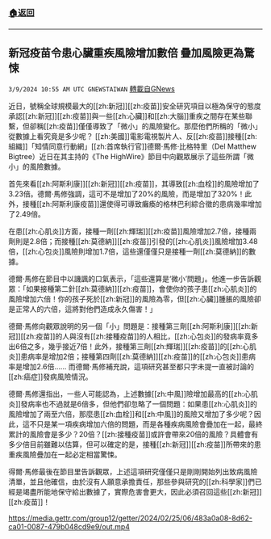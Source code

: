###  [:house:返回](README.md)
---


## 新冠疫苗令患心臟重疾風險增加數倍  疊加風險更為驚悚
`3/9/2024 10:55 AM UTC GNEWSTAIWAN` [轉載自GNews](https://gnews.org/articles/2379685)



  

近日，號稱全球規模最大的[[zh:新冠]][[zh:疫苗]]安全研究項目以極為保守的態度承認[[zh:新冠]][[zh:疫苗]]與一些[[zh:心臟]]和[[zh:大腦]]重疾之間存在某些聯繫，但卻稱[[zh:疫苗]]僅僅導致了「微小」的風險變化。那麼他們所稱的「微小」從數據上看究竟是多少呢？
[[zh:美國]]電影電視製片人、反[[zh:疫苗]]接種[[zh:組織]]「知情同意行動網」[[zh:首席執行官]]德爾·馬修·比格特里（Del Matthew Bigtree）近日在其主持的《The HighWire》節目中向觀眾展示了這些所謂「微小」的風險數據。

  

首先來看[[zh:阿斯利康]][[zh:新冠]][[zh:疫苗]]，其導致[[zh:血栓]]的風險增加了3.23倍。德爾·馬修強調，這可不是增加了20%的風險，而是增加了320%！此外，接種[[zh:阿斯利康疫苗]]還使得可導致癱瘓的格林巴利綜合徵的患病幾率增加了2.49倍。

  

在患[[zh:心肌炎]]方面，接種一劑[[zh:輝瑞]][[zh:疫苗]]風險增加2.7倍，接種兩劑則是2.8倍；而接種[[zh:莫德納]][[zh:疫苗]]引發的[[zh:心肌炎]]風險增加3.48倍，[[zh:心包炎]]風險則增加1.7倍，這些還僅僅只是接種一劑[[zh:莫德納]]的數據。

  

德爾·馬修在節目中以譏諷的口氣表示，「這些還算是‘微小’問題」。他進一步告訴觀眾：「如果接種第二針[[zh:莫德納]][[zh:疫苗]]，會使你的孩子患[[zh:心肌炎]]的風險增加六倍！你的孩子死於[[zh:新冠]]的風險為零，但[[zh:心臟]]腫脹的風險卻是正常人的六倍，這將對他們造成永久傷害！」

  

德爾·馬修向觀眾說明的另一個「小」問題是：接種第三劑[[zh:阿斯利康]][[zh:新冠]][[zh:疫苗]]的人與沒有[[zh:接種疫苗]]的人相比，[[zh:心包炎]]的發病率竟多出6倍之多，幾乎接近7倍！此外，接種第三劑[[zh:輝瑞]][[zh:疫苗]]的[[zh:心肌炎]]患病率是增加2倍；接種第四劑[[zh:莫德納]][[zh:疫苗]]的[[zh:心包炎]]患病率是增加2.6倍…… 而德爾·馬修補充說，這項研究甚至都只字未提一直被討論的[[zh:癌症]]發病風險情況。

  

德爾·馬修還指出，一些人可能認為，上述數據[[zh:中風]]險增加最高的[[zh:心肌炎]]發病率也不過就是6倍多，但他們卻忽略了一個問題：如果患[[zh:心肌炎]]的風險增加了兩至六倍，那麼患[[zh:血栓]]和[[zh:中風]]的風險又增加了多少呢？因此，這不只是某一項疾病增加六倍的問題，而是各種疾病風險會疊加在一起，最終累計的風險會是多少？20倍？[[zh:接種疫苗]]或許會帶來20倍的風險？具體會有多少倍目前雖難以估算，但可以確定的是，接種[[zh:新冠]][[zh:疫苗]]所帶來的患重疾風險疊加在一起必定相當驚悚。

  

得爾·馬修最後在節目里告訴觀眾，上述這項研究僅僅只是剛剛開始列出致病風險清單，並且他確信，由於沒有人願意承擔責任，那些參與研究的[[zh:科學家]]們已經是竭盡所能地保守給出數據了，實際危害會更大，因此必須召回這些[[zh:新冠]][[zh:疫苗]]！


https://media.gettr.com/group12/getter/2024/02/25/06/483a0a08-8d62-ca01-0087-479b048cd9e9/out.mp4



